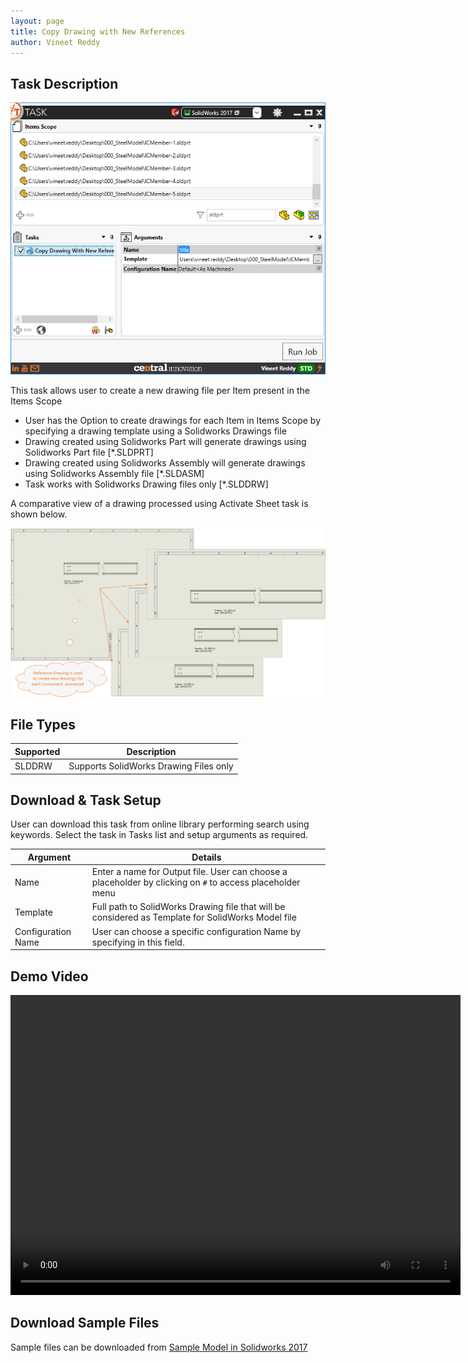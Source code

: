 ```yaml
---
layout: page
title: Copy Drawing with New References
author: Vineet Reddy
---
```


## Task Description

![Copy Drawing with New Reference](028_copy_drawing_with_new_ref_001.png "Copy Drawing with New Reference")

This task allows user to create a new drawing file per Item present in the Items Scope
 - User has the Option to create drawings for each Item in Items Scope by specifying a drawing template using a Solidworks Drawings file
 - Drawing created using Solidworks Part will generate drawings using Solidworks Part file [*.SLDPRT]
 - Drawing created using Solidworks Assembly will generate drawings using Solidworks Assembly file [*.SLDASM]
 - Task works with Solidworks Drawing files only [*.SLDDRW]


A comparative view of a drawing processed using Activate Sheet task is shown below.

![Comparison](028_copy_drawing_with_new_ref_002.png "New Drawing files created for each")

## File Types

| Supported | Description |
| --- | --- |
| SLDDRW | Supports SolidWorks Drawing Files only |


## Download & Task Setup

User can download this task from online library performing search using keywords.
Select the task in Tasks list and setup arguments as required.

| Argument | Details |
| --- | --- |
| Name | Enter a name for Output file. User can choose a placeholder by clicking on `#` to access placeholder menu |
| Template           | Full path to SolidWorks Drawing file that will be considered as Template for SolidWorks Model file |
| Configuration Name | User can choose a specific configuration Name by specifying in this field. |

## Demo Video

<video width="720" height="480" controls>
  <source src="http://cloud.ic3d.com.au.s3.amazonaws.com/sharp_task/library/mdl_copy_and_replace_reference/res/COPY_DRAWING_TO_REFERENCES.mp4" type="video/mp4">
</video>



## Download Sample Files

Sample files can be downloaded from 
[Sample Model in Solidworks 2017](028_SteelModel.zip)